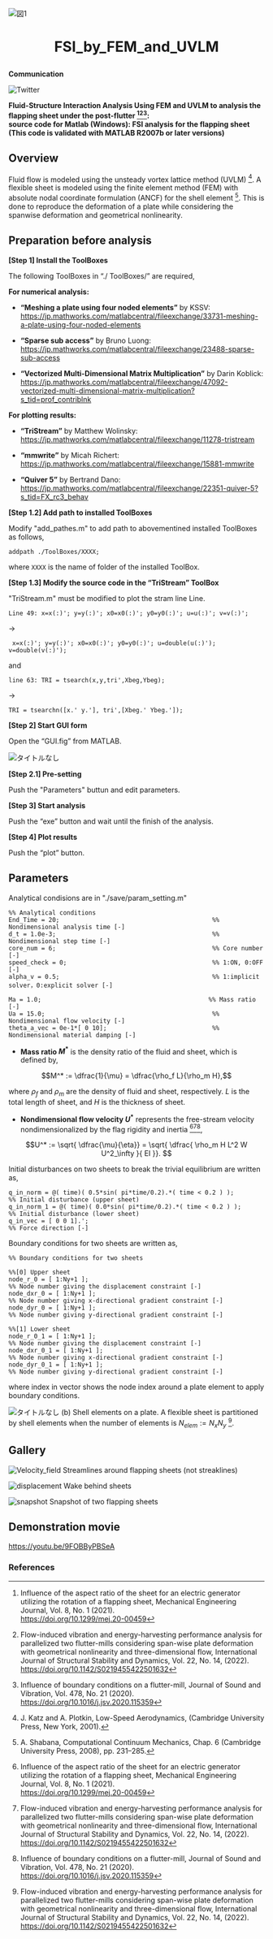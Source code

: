 ![図1](https://user-images.githubusercontent.com/114337358/219939559-f0153a0e-2202-4760-9e00-2342ade1eb8a.png)
# <p align=center>FSI_by_FEM_and_UVLM</p>

**Communication**

<a style="text-decoration: none" href="https://twitter.com/hogelungfish" target="_blank">
    <img src="https://img.shields.io/badge/twitter-%40hogelungfish-1da1f2.svg" alt="Twitter">
</a>
<p>

__Fluid-Structure Interaction Analysis Using FEM and UVLM to analysis the flapping sheet under the post-flutter [^1][^2][^3]:  
source code for Matlab (Windows): FSI analysis for the flapping sheet (This code is validated with MATLAB R2007b or later versions)__

## Overview
Fluid flow is modeled using the unsteady vortex lattice method (UVLM) [^5]. A flexible sheet is modeled using the finite element method (FEM) with absolute nodal coordinate formulation (ANCF) for the shell element [^4]. This is done to reproduce the deformation of a plate while considering the spanwise deformation and geometrical nonlinearity.

## Preparation before analysis
__[Step 1] Install the ToolBoxes__

The following ToolBoxes in “./ ToolBoxes/” are required,

__For numerical analysis:__
*	__“Meshing a plate using four noded elements”__ by KSSV:  
https://jp.mathworks.com/matlabcentral/fileexchange/33731-meshing-a-plate-using-four-noded-elements

*	__“Sparse sub access”__ by Bruno Luong:  
https://jp.mathworks.com/matlabcentral/fileexchange/23488-sparse-sub-access

*	__“Vectorized Multi-Dimensional Matrix Multiplication”__ by Darin Koblick:  
https://jp.mathworks.com/matlabcentral/fileexchange/47092-vectorized-multi-dimensional-matrix-multiplication?s_tid=prof_contriblnk

__For plotting results:__
*	__“TriStream”__ by Matthew Wolinsky:  
https://jp.mathworks.com/matlabcentral/fileexchange/11278-tristream

*	__“mmwrite”__ by Micah Richert:  
https://jp.mathworks.com/matlabcentral/fileexchange/15881-mmwrite

*	__“Quiver 5”__ by Bertrand Dano:  
https://jp.mathworks.com/matlabcentral/fileexchange/22351-quiver-5?s_tid=FX_rc3_behav


__[Step 1.2] Add path to installed ToolBoxes__

Modify "add_pathes.m" to add path to abovementined installed ToolBoxes as follows,
````
addpath ./ToolBoxes/XXXX;
````
where `XXXX` is the name of folder of the installed ToolBox.

__[Step 1.3] Modify the source code in the “TriStream” ToolBox__

"TriStream.m" must be modified to plot the stram line Line.

````
Line 49: x=x(:)'; y=y(:)'; x0=x0(:)'; y0=y0(:)'; u=u(:)'; v=v(:)';
````
→
````
 x=x(:)'; y=y(:)'; x0=x0(:)'; y0=y0(:)'; u=double(u(:)'); v=double(v(:)');
````
and 
````
line 63: TRI = tsearch(x,y,tri',Xbeg,Ybeg);
````
→ 
````
TRI = tsearchn([x.' y.'], tri',[Xbeg.' Ybeg.']);
````

__[Step 2] Start GUI form__

Open the “GUI.fig” from MATLAB.

![タイトルなし](https://user-images.githubusercontent.com/114337358/192756887-25b36670-8faa-423f-b535-63a536ced8c8.png)

__[Step 2.1] Pre-setting__

Push the "Parameters" buttun and edit parameters.

__[Step 3] Start analysis__

Push the “exe” button and wait until the finish of the analysis.

__[Step 4] Plot results__

Push the “plot” button.


## Parameters

Analytical condisions are in "./save/param_setting.m"

````
%% Analytical conditions
End_Time = 20;                                          %% Nondimensional analysis time [-]
d_t = 1.0e-3;                                           %% Nondimensional step time [-]
core_num = 6;                                           %% Core number [-]
speed_check = 0;                                        %% 1:ON, 0:OFF [-]
alpha_v = 0.5;                                          %% 1:implicit solver，0:explicit solver [-]

Ma = 1.0;                                              %% Mass ratio [-]
Ua = 15.0;                                            	%% Nondimensional flow velocity [-]
theta_a_vec = 0e-1*[ 0 10];                           	%% Nondimensional material damping [-]
````


* __Mass ratio $M^*$__ is the density ratio of the fluid and sheet, which is defined by,

$$M^* := \dfrac{1}{\mu} = \dfrac{\rho_f L}{\rho_m H},$$

where $\rho_f$ and $\rho_m$ are the density of fluid and sheet, respectively. $L$ is the total length of sheet, and $H$ is the thickness of sheet.


* __Nondimensional flow velocity $U^*$__ represents the free-stream velocity nondimensionalized by the flag rigidity and inertia [^1][^2][^3],
    
$$U^* := \sqrt{ \dfrac{\mu}{\eta}} = \sqrt{ \dfrac{ \rho_m H L^2 W U^2_\infty }{ EI }}. $$

 Initial disturbances on two sheets to break the trivial equilibrium are written as, 
````
q_in_norm = @( time)( 0.5*sin( pi*time/0.2).*( time < 0.2 ) );              %% Initial disturbance (upper sheet)
q_in_norm_1 = @( time)( 0.0*sin( pi*time/0.2).*( time < 0.2 ) );        	%% Initial disturbance (lower sheet)
q_in_vec = [ 0 0 1].';                                                      %% Force direction [-]  
````

Boundary conditions for two sheets are written as,
````
%% Boundary conditions for two sheets

%%[0] Upper sheet
node_r_0 = [ 1:Ny+1 ];                                                      %% Node number giving the displacement constraint [-]
node_dxr_0 = [ 1:Ny+1 ];                                                    %% Node number giving x-directional gradient constraint [-]
node_dyr_0 = [ 1:Ny+1 ];                                                    %% Node number giving y-directional gradient constraint [-]

%%[1] Lower sheet
node_r_0_1 = [ 1:Ny+1 ];                                                    %% Node number giving the displacement constraint [-]
node_dxr_0_1 = [ 1:Ny+1 ];                                                  %% Node number giving x-directional gradient constraint [-]
node_dyr_0_1 = [ 1:Ny+1 ];                                                  %% Node number giving y-directional gradient constraint [-]

````
where index in vector shows the node index around a plate element to apply boundary conditions.

![タイトルなし](https://user-images.githubusercontent.com/114337358/196866330-b2dec9e7-cacc-441a-9c69-da409bc73a81.png)
(b) Shell elements on a plate. A flexible sheet is partitioned by shell elements when the number of elements is $N_{elem} := N_x N_y$ [^2].


## Gallery

![Velocity_field](https://user-images.githubusercontent.com/114337358/192750314-cb1e90ff-6000-4cc9-8b85-8bcad371dddc.png)
Streamlines around flapping sheets (not streaklines)

![displacement](https://user-images.githubusercontent.com/114337358/195290706-db1c0575-f07e-4d27-9696-a1ede965fedd.png)
Wake behind sheets

![snapshot](https://user-images.githubusercontent.com/114337358/195290303-25102659-399d-45a3-b99a-e861bdb5a68e.png)
Snapshot of two flapping sheets

## Demonstration movie

https://youtu.be/9FOBByPBSeA

### References  
[^1]: Influence of the aspect ratio of the sheet for an electric generator utilizing the rotation of a flapping sheet, Mechanical Engineering Journal, Vol. 8, No. 1 (2021).  
https://doi.org/10.1299/mej.20-00459

[^2]: Flow-induced vibration and energy-harvesting performance analysis for parallelized two flutter-mills considering span-wise plate deformation with geometrical nonlinearity and three-dimensional flow, International Journal of Structural Stability and Dynamics, Vol. 22, No. 14, (2022).  
https://doi.org/10.1142/S0219455422501632

[^3]: Influence of boundary conditions on a flutter-mill, Journal of Sound and Vibration, Vol. 478, No. 21 (2020).  
https://doi.org/10.1016/j.jsv.2020.115359

[^4]: A. Shabana, Computational Continuum Mechanics, Chap. 6 (Cambridge University Press, 2008), pp. 231–285.

[^5]:  J. Katz and A. Plotkin, Low-Speed Aerodynamics, (Cambridge University Press, New York, 2001).



